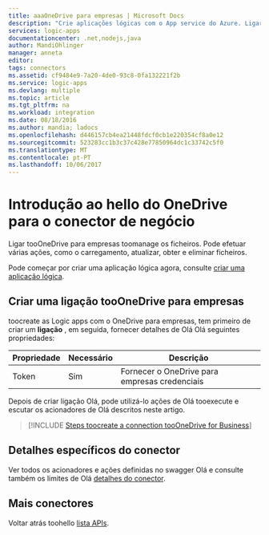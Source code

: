 ```yaml
---
title: aaaOneDrive para empresas | Microsoft Docs
description: "Crie aplicações lógicas com o App service do Azure. Ligar tooOneDrive para empresas toomanage os ficheiros. Pode efetuar várias ações, como o carregamento, atualizar, obter e eliminar ficheiros."
services: logic-apps
documentationcenter: .net,nodejs,java
author: MandiOhlinger
manager: anneta
editor: 
tags: connectors
ms.assetid: cf9484e9-7a20-4de0-93c8-0fa132221f2b
ms.service: logic-apps
ms.devlang: multiple
ms.topic: article
ms.tgt_pltfrm: na
ms.workload: integration
ms.date: 08/18/2016
ms.author: mandia; ladocs
ms.openlocfilehash: d446157cb4ea21448fdcf0cb1e220354cf8a0e12
ms.sourcegitcommit: 523283cc1b3c37c428e77850964dc1c33742c5f0
ms.translationtype: MT
ms.contentlocale: pt-PT
ms.lasthandoff: 10/06/2017
---
```

# <a name="get-started-with-hello-onedrive-for-business-connector"></a>Introdução ao hello do OneDrive para o conector de negócio
Ligar tooOneDrive para empresas toomanage os ficheiros. Pode efetuar várias ações, como o carregamento, atualizar, obter e eliminar ficheiros.

Pode começar por criar uma aplicação lógica agora, consulte [criar uma aplicação lógica](../logic-apps/logic-apps-create-a-logic-app.md).

## <a name="create-a-connection-tooonedrive-for-business"></a>Criar uma ligação tooOneDrive para empresas
toocreate as Logic apps com o OneDrive para empresas, tem primeiro de criar um **ligação** , em seguida, fornecer detalhes de Olá Olá seguintes propriedades:

| Propriedade | Necessário | Descrição |
| --- | --- | --- |
| Token |Sim |Fornecer o OneDrive para empresas credenciais |

Depois de criar ligação Olá, pode utilizá-lo ações de Olá tooexecute e escutar os acionadores de Olá descritos neste artigo.

> [!INCLUDE [Steps toocreate a connection tooOneDrive for Business](../../includes/connectors-create-api-onedriveforbusiness.md)]
> 

## <a name="connector-specific-details"></a>Detalhes específicos do conector

Ver todos os acionadores e ações definidas no swagger Olá e consulte também os limites de Olá [detalhes do conector](/connectors/onedriveforbusinessconnector/).

## <a name="more-connectors"></a>Mais conectores
Voltar atrás toohello [lista APIs](apis-list.md).
